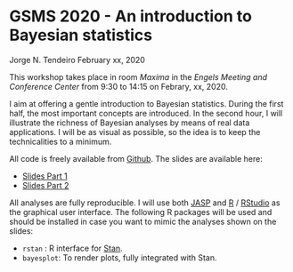 GSMS 2020 - An introduction to Bayesian statistics
================
Jorge N. Tendeiro
February xx, 2020

This workshop takes place in room *Maxima* in the *Engels Meeting and
Conference Center* from 9:30 to 14:15 on Febrary, xx, 2020.

I aim at offering a gentle introduction to Bayesian statistics. During
the first half, the most important concepts are introduced. In the
second hour, I will illustrate the richness of Bayesian analyses by
means of real data applications. I will be as visual as possible, so the
idea is to keep the technicalities to a minimum.

All code is freely available from
[Github](https://github.com/jorgetendeiro/GSMS-2020). The slides are
available here:

  - [Slides Part 1](slides/Part1.pdf)
  - [Slides Part 2](slides/Part2.pdf)

All analyses are fully reproducible. I will use both
[JASP](https://jasp-stats.org) and [R](https://www.r-project.org) /
[RStudio](https://rstudio.com) as the graphical user interface. The
following R packages will be used and should be installed in case you
want to mimic the analyses shown on the slides:

  - `rstan` : R interface for [Stan](https://mc-stan.org).
  - `bayesplot`: To render plots, fully integrated with Stan.
